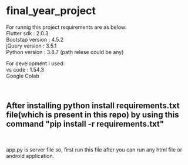 # final_year_project
For runnig this project requirements are as below:
<br/>
Flutter sdk : 2.0.3
<br/>
Bootstap version : 4.5.2
<br/>
jQuery version : 3.5.1
<br/>
Python version : 3.8.7 (path relese could be any)
<br/>

For development I used:
<br/>
vs code : 1.54.3
<br/>
Google Colab

<br/>
<h2>After installing python install requirements.txt file(which is present in this repo) by using this command <b>"pip install -r requirements.txt"</b></h2>
<br><p>app.py is server file so, first run this file after you can run any html file or android application.</p>

